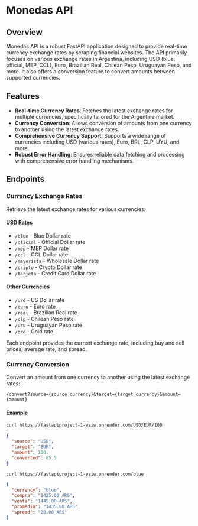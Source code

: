 # Monedas API

## Overview

Monedas API is a robust FastAPI application designed to provide real-time currency exchange rates by scraping financial websites. The API primarily focuses on various exchange rates in Argentina, including USD (blue, official, MEP, CCL), Euro, Brazilian Real, Chilean Peso, Uruguayan Peso, and more. It also offers a conversion feature to convert amounts between supported currencies.

## Features

- **Real-time Currency Rates**: Fetches the latest exchange rates for multiple currencies, specifically tailored for the Argentine market.
- **Currency Conversion**: Allows conversion of amounts from one currency to another using the latest exchange rates.
- **Comprehensive Currency Support**: Supports a wide range of currencies including USD (various rates), Euro, BRL, CLP, UYU, and more.
- **Robust Error Handling**: Ensures reliable data fetching and processing with comprehensive error handling mechanisms.

## Endpoints

### Currency Exchange Rates

Retrieve the latest exchange rates for various currencies:

#### USD Rates
- `/blue` - Blue Dollar rate
- `/oficial` - Official Dollar rate
- `/mep` - MEP Dollar rate
- `/ccl` - CCL Dollar rate
- `/mayorista` - Wholesale Dollar rate
- `/cripto` - Crypto Dollar rate
- `/tarjeta` - Credit Card Dollar rate

#### Other Currencies
- `/usd` - US Dollar rate
- `/euro` - Euro rate
- `/real` - Brazilian Real rate
- `/clp` - Chilean Peso rate
- `/uru` - Uruguayan Peso rate
- `/oro` - Gold rate

Each endpoint provides the current exchange rate, including buy and sell prices, average rate, and spread.

### Currency Conversion

Convert an amount from one currency to another using the latest exchange rates:

`/convert?source={source_currency}&target={target_currency}&amount={amount}`

#### Example

```bash
curl https://fastapiproject-1-eziw.onrender.com/USD/EUR/100
```

```json
{
  "source": "USD",
  "target": "EUR",
  "amount": 100,
  "converted": 85.5
}
```

```bash
curl https://fastapiproject-1-eziw.onrender.com/blue
```

```json
{
  "currency": "blue",
  "compra": "1425.00 ARS",
  "venta": "1445.00 ARS",
  "promedio": "1435.00 ARS",
  "spread": "20.00 ARS"
}
```